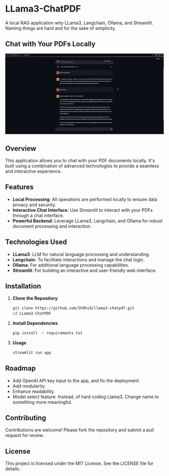 # LLama3-ChatPDF 
A local RAG application wity LLama3, Langchain, Ollama, and Streamlit. Naming things are hard and for the sake of simplicity.
## Chat with Your PDFs Locally
![App Demo](assets/demo.gif)


## Overview

This application allows you to chat with your PDF documents locally. It's built using a combination of advanced technologies to provide a seamless and interactive experience.

## Features

- **Local Processing**: All operations are performed locally to ensure data privacy and security.
- **Interactive Chat Interface**: Use Streamlit to interact with your PDFs through a chat interface.
- **Powerful Backend**: Leverage LLama3, Langchain, and Ollama for robust document processing and interaction.

## Technologies Used

- **LLama3**:  LLM for natural language processing and understanding.
- **Langchain**: To facilitate interactions and manage the chat logic.
- **Ollama**: For additional language processing capabilities.
- **Streamlit**: For building an interactive and user-friendly web interface.

## Installation

1. **Clone the Repository**
   ```bash
   git clone https://github.com/Sh9hid/llama3-chatpdf.git
   cd LLama3-ChatPDF

2. **Install Dependencies**
   ```bash
   pip install -r requirements.txt

3. **Usage**
   ```bash
   streamlit run app

## Roadmap
- Add OpenAI API key input to the app, and fix the deployment.
- Add modularity.
- Enhance readability.
- Model select feature. Instead, of hard coding Llama3. Change name to something more meaningful.
## Contributing
Contributions are welcome! Please fork the repository and submit a pull request for review.

## License
This project is licensed under the MIT License. See the LICENSE file for details.
